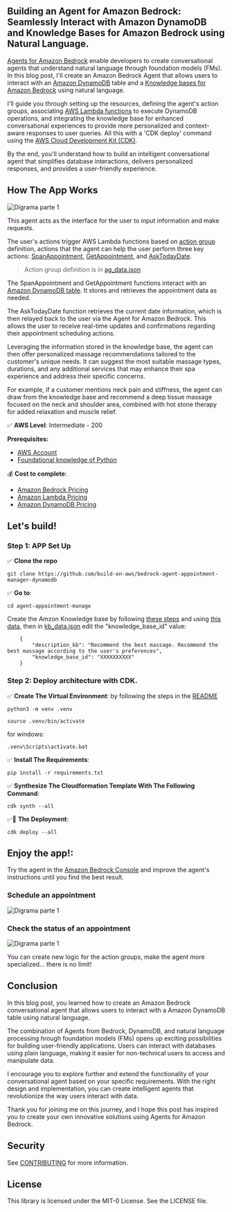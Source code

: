 ## Building an Agent for Amazon Bedrock: Seamlessly Interact with Amazon DynamoDB and Knowledge Bases for Amazon Bedrock using Natural Language.

[Agents for Amazon Bedrock](https://docs.aws.amazon.com/bedrock/latest/userguide/agents.html) enable developers to create conversational agents that understand natural language through foundation models (FMs). In this blog post, I'll create an Amazon Bedrock Agent that allows users to interact with an [Amazon DynamoDB](https://aws.amazon.com/pm/dynamodb/) table and a [Knowledge bases for Amazon Bedrock](https://docs.aws.amazon.com/bedrock/latest/userguide/knowledge-base.html) using natural language.

I'll guide you through setting up the resources, defining the agent's action groups, associating [AWS Lambda functions](https://docs.aws.amazon.com/lambda/latest/dg/welcome.html) to execute DynamoDB operations, and integrating the knowledge base for enhanced conversational experiences to provide more personalized and context-aware responses to user queries. All this with a 'CDK deploy' command using the [AWS Cloud Development Kit (CDK)](https://aws.amazon.com/cdk/).

By the end, you'll understand how to build an intelligent conversational agent that simplifies database interactions, delivers personalized responses, and provides a user-friendly experience.

## How The App Works

![Digrama parte 1](/imagen/diagram.jpg)

This agent acts as the interface for the user to input information and make requests.

The user's actions trigger AWS Lambda functions based on [action group](https://docs.aws.amazon.com/bedrock/latest/userguide/agents-action-create.html) definition, actions that the agent can help the user perform three key actions: [SpanAppointment](https://github.com/build-on-aws/bedrock-agent-appointment-manager-dynamodb/blob/main/agent-appointment-manager/lambdas/code/dynamodb_put_item/lambda_function.py), [GetAppointment](https://github.com/build-on-aws/bedrock-agent-appointment-manager-dynamodb/blob/main/agent-appointment-manager/lambdas/code/dynamodb_query/lambda_function.py), and [AskTodayDate](https://github.com/build-on-aws/bedrock-agent-appointment-manager-dynamodb/blob/main/agent-appointment-manager/lambdas/code/ask_date/lambda_function.py).

> Action group definition is in [ag_data.json](https://github.com/build-on-aws/bedrock-agent-appointment-manager-dynamodb/blob/main/agent-appointment-manager/agent_appointment_manager/ag_data.json)

The SpanAppointment and GetAppointment functions interact with an [Amazon DynamoDB table](https://github.com/build-on-aws/bedrock-agent-appointment-manager-dynamodb/blob/main/agent-appointment-manager/databases/databases.py). It stores and retrieves the appointment data as needed.

The AskTodayDate function retrieves the current date information, which is then relayed back to the user via the Agent for Amazon Bedrock. This allows the user to receive real-time updates and confirmations regarding their appointment scheduling actions.

Leveraging the information stored in the knowledge base, the agent can then offer personalized massage recommendations tailored to the customer's unique needs. It can suggest the most suitable massage types, durations, and any additional services that may enhance their spa experience and address their specific concerns.

For example, if a customer mentions neck pain and stiffness, the agent can draw from the knowledge base and recommend a deep tissue massage focused on the neck and shoulder area, combined with hot stone therapy for added relaxation and muscle relief. 


✅ **AWS Level**: Intermediate - 200   

**Prerequisites:**

- [AWS Account](https://aws.amazon.com/resources/create-account/?sc_channel=el&sc_campaign=datamlwave&sc_content=cicdcfnaws&sc_geo=mult&sc_country=mult&sc_outcome=acq) 
-  [Foundational knowledge of Python](https://catalog.us-east-1.prod.workshops.aws/workshops/3d705026-9edc-40e8-b353-bdabb116c89c/) 

💰 **Cost to complete**: 
- [Amazon Bedrock Pricing](https://aws.amazon.com/bedrock/pricing/)
- [Amazon Lambda Pricing](https://aws.amazon.com/lambda/pricing/)
- [Amazon DynamoDB Pricing](https://aws.amazon.com/dynamodb/pricing/)

## Let's build!

### Step 1:  APP Set Up 

✅ **Clone the repo**

```
git clone https://github.com/build-on-aws/bedrock-agent-appointment-manager-dynamodb
```

✅ **Go to**: 

```
cd agent-appointment-manage
```

Create the Amzon Knowledge base by following [these steps](https://docs.aws.amazon.com/bedrock/latest/userguide/knowledge-base-create.html) and using [this data](https://github.com/build-on-aws/bedrock-agent-appointment-manager-dynamodb/blob/main/agent-appointment-manager/spa-data), then in [kb_data.json](https://github.com/build-on-aws/bedrock-agent-appointment-manager-dynamodb/blob/main/agent-appointment-manager/agent_appointment_manager/kb_data.json) edit the "knowledge_base_id" value:

```
    {
        "description_kb": "Recommend the best massage. Recommend the best massage according to the user's preferences",
        "knowledge_base_id": "XXXXXXXXXX"
    }
```
### Step 2: Deploy architecture with CDK.

✅ **Create The Virtual Environment**: by following the steps in the [README](https://github.com/build-on-aws/bedrock-agent-appointment-manager-dynamodb/blob/main/agent-appointment-manager/README.md)

```
python3 -m venv .venv
```

```
source .venv/bin/activate
```
for windows: 

```
.venv\Scripts\activate.bat
```

✅ **Install The Requirements**:

```
pip install -r requirements.txt
```

✅ **Synthesize The Cloudformation Template With The Following Command**:

```
cdk synth --all
```

✅🚀 **The Deployment**:

```
cdk deploy --all
```

## Enjoy the app!:

Try the agent in the [Amazon Bedrock Console](https://console.aws.amazon.com/bedrock/) and improve the agent's instructions until you find the best result.

### Schedule an appointment

![Digrama parte 1](https://github.com/build-on-aws/bedrock-agent-appointment-manager-dynamodb/blob/main/imagen/put_item.gif)


### Check the status of an appointment

![Digrama parte 1](https://github.com/build-on-aws/bedrock-agent-appointment-manager-dynamodb/blob/main/imagen/query.gif)

You can create new logic for the action groups, make the agent more specialized... there is no limit!

## Conclusion

In this blog post, you learned how to create an Amazon Bedrock conversational agent that allows users to interact with a Amazon DynamoDB table using natural language. 

The combination of Agents from Bedrock, DynamoDB, and natural language processing hrough foundation models (FMs) opens up exciting possibilities for building user-friendly applications. Users can interact with databases using plain language, making it easier for non-technical users to access and manipulate data.

I encourage you to explore further and extend the functionality of your conversational agent based on your specific requirements. With the right design and implementation, you can create intelligent agents that revolutionize the way users interact with data.

Thank you for joining me on this journey, and I hope this post has inspired you to create your own innovative solutions using Agents for Amazon Bedrock.

## Security

See [CONTRIBUTING](CONTRIBUTING.md#security-issue-notifications) for more information.

## License

This library is licensed under the MIT-0 License. See the LICENSE file.

